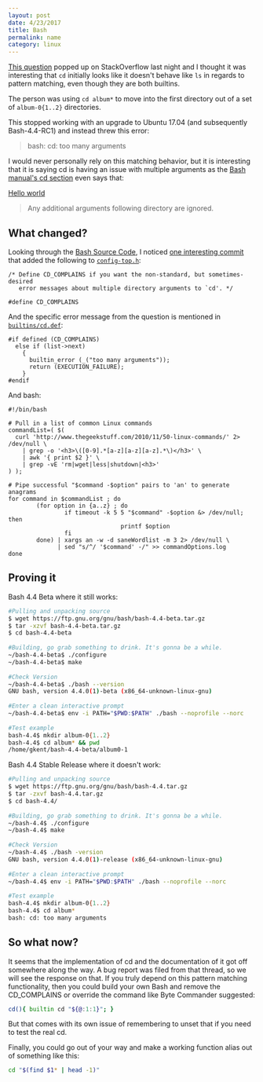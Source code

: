 ```yaml
---
layout: post 
date: 4/23/2017 
title: Bash
permalink: name
category: linux
---
```



[This question](https://askubuntu.com/q/905832/668095) popped up on StackOverflow last night and I thought it was interesting that `cd` initially looks like it doesn't behave like `ls` in regards to pattern matching, even though they are both builtins.

The person was using `cd album*` to move into the first directory out of a set of `album-0{1..2}` directories.

This stopped working with an upgrade to Ubuntu 17.04 (and subsequently Bash-4.4-RC1) and instead threw this error:

> bash: cd: too many arguments 

I would never personally rely on this matching behavior, but it is interesting that it is saying cd is having an issue with multiple arguments as the [Bash manual's cd section](https://www.gnu.org/software/bash/manual/bash.html#index-cd) even says that:


<a href="#">Hello world</a>
    
> Any additional arguments following directory are ignored.

What changed?
-------------
Looking through the [Bash Source Code](https://ftp.gnu.org/gnu/bash/), I noticed [one interesting commit](http://git.savannah.gnu.org/cgit/bash.git/commit/config-top.h?id=a0c0a00fc419b7bc08202a79134fcd5bc0427071) that added the following to [`config-top.h`](http://git.savannah.gnu.org/cgit/bash.git/tree/config-top.h#n30):


    /* Define CD_COMPLAINS if you want the non-standard, but sometimes-desired
       error messages about multiple directory arguments to `cd'. */
    
    #define CD_COMPLAINS

And the specific error message from the question is mentioned in [`builtins/cd.def`](http://git.savannah.gnu.org/cgit/bash.git/tree/builtins/cd.def#n326):


    #if defined (CD_COMPLAINS)
      else if (list->next)
        {
          builtin_error (_("too many arguments"));
          return (EXECUTION_FAILURE);
        }
    #endif

And bash:

    #!/bin/bash
     
    # Pull in a list of common Linux commands
    commandList=( $(
      curl 'http://www.thegeekstuff.com/2010/11/50-linux-commands/' 2> /dev/null \
        | grep -o '<h3>\([0-9].*[a-z][a-z][a-z].*\)</h3>' \
        | awk '{ print $2 }' \
        | grep -vE 'rm|wget|less|shutdown|<h3>'
    ) );
     
    # Pipe successful "$command -$option" pairs to 'an' to generate anagrams
    for command in $commandList ; do
            (for option in {a..z} ; do
                    if timeout -k 5 5 "$command" -$option &> /dev/null; then
                                    printf $option
                    fi
            done) | xargs an -w -d saneWordlist -m 3 2> /dev/null \
                  | sed "s/^/ '$command' -/" >> commandOptions.log
    done



Proving it
----------

Bash 4.4 Beta where it still works:

```bash
#Pulling and unpacking source
$ wget https://ftp.gnu.org/gnu/bash/bash-4.4-beta.tar.gz
$ tar -xzvf bash-4.4-beta.tar.gz
$ cd bash-4.4-beta
 
#Building, go grab something to drink. It's gonna be a while.
~/bash-4.4-beta$ ./configure
~/bash-4.4-beta$ make
 
#Check Version
~/bash-4.4-beta$ ./bash --version
GNU bash, version 4.4.0(1)-beta (x86_64-unknown-linux-gnu)
 
#Enter a clean interactive prompt
~/bash-4.4-beta$ env -i PATH="$PWD:$PATH" ./bash --noprofile --norc
 
#Test example
bash-4.4$ mkdir album-0{1..2}
bash-4.4$ cd album* && pwd
/home/gkent/bash-4.4-beta/album0-1
```

Bash 4.4 Stable Release where it doesn't work:

```bash
#Pulling and unpacking source
$ wget https://ftp.gnu.org/gnu/bash/bash-4.4.tar.gz
$ tar -zxvf bash-4.4.tar.gz
$ cd bash-4.4/
 
#Building, go grab something to drink. It's gonna be a while.
~/bash-4.4$ ./configure
~/bash-4.4$ make
 
#Check Version
~/bash-4.4$ ./bash -version
GNU bash, version 4.4.0(1)-release (x86_64-unknown-linux-gnu)
 
#Enter a clean interactive prompt
~/bash-4.4$ env -i PATH="$PWD:$PATH" ./bash --noprofile --norc
 
#Test example
bash-4.4$ mkdir album-0{1..2}
bash-4.4$ cd album*
bash: cd: too many arguments
```

So what now?
------------

It seems that the implementation of cd and the documentation of it got off somewhere along the way. A bug report was filed from that thread, so we will see the response on that. If you truly depend on this pattern matching functionality, then you could build your own Bash and remove the CD_COMPLAINS or override the command like Byte Commander suggested:

```bash
cd(){ builtin cd "${@:1:1}"; }
```

But that comes with its own issue of remembering to unset that if you need to test the real cd.

Finally, you could go out of your way and make a working function alias out of something like this:

```bash
cd "$(find $1* | head -1)"
```
